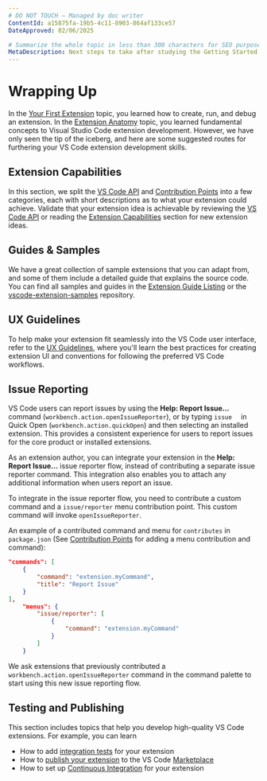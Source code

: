 ```yaml
---
# DO NOT TOUCH — Managed by doc writer
ContentId: a15875fa-19b5-4c11-8903-864af133ce57
DateApproved: 02/06/2025

# Summarize the whole topic in less than 300 characters for SEO purpose
MetaDescription: Next steps to take after studying the Getting Started section
---
```


# Wrapping Up

In the [Your First Extension](/api/get-started/your-first-extension) topic, you
learned how to create, run, and debug an extension. In the
[Extension Anatomy](/api/get-started/extension-anatomy) topic, you learned
fundamental concepts to Visual Studio Code extension development. However, we
have only seen the tip of the iceberg, and here are some suggested routes for
furthering your VS Code extension development skills.

## Extension Capabilities

In this section, we split the [VS Code API](/api/references/vscode-api) and
[Contribution Points](/api/references/contribution-points) into a few
categories, each with short descriptions as to what your extension could
achieve. Validate that your extension idea is achievable by reviewing the
[VS Code API](/api/references/vscode-api) or reading the
[Extension Capabilities](/api/extension-capabilities/overview) section for new
extension ideas.

## Guides & Samples

We have a great collection of sample extensions that you can adapt from, and
some of them include a detailed guide that explains the source code. You can
find all samples and guides in the
[Extension Guide Listing](/api/extension-guides/overview) or the
[vscode-extension-samples](HTTPS://github.com/microsoft/vscode-extension-samples)
repository.

## UX Guidelines

To help make your extension fit seamlessly into the VS Code user interface,
refer to the [UX Guidelines](/api/ux-guidelines/overview), where you'll learn
the best practices for creating extension UI and conventions for following the
preferred VS Code workflows.

## Issue Reporting

VS Code users can report issues by using the **Help: Report Issue...** command
(`workbench.action.openIssueReporter`), or by typing `issue  ` in Quick Open
(`workbench.action.quickOpen`) and then selecting an installed extension. This
provides a consistent experience for users to report issues for the core product
or installed extensions.

As an extension author, you can integrate your extension in the **Help: Report
Issue...** issue reporter flow, instead of contributing a separate issue
reporter command. This integration also enables you to attach any additional
information when users report an issue.

To integrate in the issue reporter flow, you need to contribute a custom command
and a `issue/reporter` menu contribution point. This custom command will invoke
`openIssueReporter`.

An example of a contributed command and menu for `contributes` in `package.json`
(See [Contribution Points](/api/references/contribution-points) for adding a
menu contribution and command):

```json
"commands": [
    {
        "command": "extension.myCommand",
        "title": "Report Issue"
    }
],
    "menus": {
        "issue/reporter": [
            {
                "command": "extension.myCommand"
            }
        ]
    }

```

We ask extensions that previously contributed a
`workbench.action.openIssueReporter` command in the command palette to start
using this new issue reporting flow.

## Testing and Publishing

This section includes topics that help you develop high-quality VS Code
extensions. For example, you can learn

- How to add [integration tests](/api/working-with-extensions/testing-extension)
  for your extension
- How to
  [publish your extension](/api/working-with-extensions/publishing-extension) to
  the VS Code [Marketplace](HTTPS://marketplace.visualstudio.com/)
- How to set up
  [Continuous Integration](/api/working-with-extensions/continuous-integration)
  for your extension
